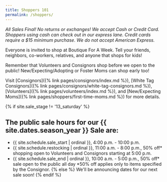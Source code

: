 ```yaml
---
title: Shoppers 101
permalink: /shoppers/
---
```


_All Sales Final! No returns or exchanges! We accept Cash or Credit Card. Shoppers using cash can check out in our express lane. Credit cards require a $15 minimum purchase. We do not accept American Express._

Everyone is invited to shop at Boutique For A Week. Tell your friends, neighbors, co-workers, relatives, and anyone that shops for kids!

Remember that Volunteers and Consignors shop before we open to the public! New/Expecting/Adopting or Foster Moms can shop early too!

Visit [Consignors]({% link pages/consignors/index.md %}), [White Tag Consignors]({% link pages/consignors/white-tag-consignors.md %}), [Volunteers]({% link pages/volunteers/index.md %}), and [New/Expecting Moms]({% link pages/shoppers/first-time-moms.md %}) for more details.

{% if site.sale_stage != '13_saturday' %}
## The public sale hours for our {{ site.dates.season_year }} Sale are:

* {{ site.schedule.sale_start | ordinal }}, 4:00 p.m. - 10:00 p.m.
* {{ site.schedule.restocking | ordinal }}, 11:00 a.m. - 8:00 p.m., 50% off* shopping open to Volunteers and Consignors starting at 5:00 p.m.
* {{ site.schedule.sale_end | ordinal }}, 10:00 a.m. - 5:00 p.m., 50% off* sale open to the public all day
*50% off applies only to items specified by the Consignor.
{% else %}
We'll be announcing dates for our next sale soon!
{% endif %}
